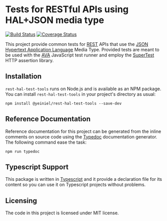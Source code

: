 # Tests for RESTful APIs using HAL+JSON media type
[![Build Status](https://travis-ci.org/yeiniel/rest-hal-test-tools.svg?branch=master)](https://travis-ci.org/yeiniel/rest-hal-test-tools)
[![Coverage Status](https://coveralls.io/repos/github/yeiniel/rest-hal-test-tools/badge.svg?branch=master)](https://coveralls.io/github/yeiniel/rest-hal-test-tools?branch=master)

This project provide common tests for [REST][rest] APIs that use the
[JSON Hypertext Application Language][hal] Media Type. Provided tests
are meant to be used with the [AVA][ava] JavaScript test runner and
employ the [SuperTest][supertest] HTTP assertion library.

## Installation
`rest-hal-test-tools` runs on Node.js and is available as an NPM
package. You can install `rest-hal-test-tools` in your project's
directory as usual:

    npm install @yeiniel/rest-hal-test-tools --save-dev

## Reference Documentation
Reference documentation for this project can be generated from the
inline comments on source code using the [Typedoc][typedoc]
documentation generator. The following command ease the task:

    npm run typedoc

## Typescript Support
This package is written in [Typescript][typescript] and it provide a
declaration file for its content so you can use it on Typescript
projects without problems.

## Licensing

The code in this project is licensed under MIT license.

[ava]: https://github.com/avajs
[hal]: https://tools.ietf.org/html/draft-kelly-json-hal-08
[rest]: https://en.wikipedia.org/wiki/Representational_state_transfer
[supertest]: https://github.com/visionmedia/supertest
[typedoc]: http://typedoc.org/
[typescript]: https://www.typescriptlang.org/